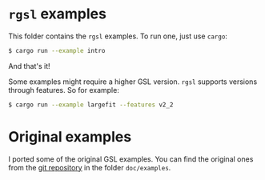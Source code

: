 # `rgsl` examples

This folder contains the `rgsl` examples. To run one, just use `cargo`:

```bash
$ cargo run --example intro
```

And that's it!

Some examples might require a higher GSL version. `rgsl` supports versions through features.
So for example:

```bash
$ cargo run --example largefit --features v2_2
```

# Original examples

I ported some of the original GSL examples. You can find the original ones from the
[git repository](git://git.savannah.gnu.org/gsl.git) in the folder `doc/examples`.
